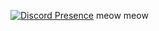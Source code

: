 [![Discord Presence](https://lanyard.cnrad.dev/api/418876976963649536)](https://discord.com/users/418876976963649536)
meow meow
